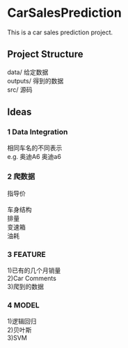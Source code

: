 # CarSalesPrediction

This is a car sales prediction project.

## Project Structure
data/ 给定数据</br>
outputs/ 得到的数据</br>
src/ 源码</br>

## Ideas

### 1 Data Integration
相同车名的不同表示</br>
e.g. 奥迪A6 奥迪a6


### 2 爬数据
指导价</br>	
车身结构</br>
排量</br>	
变速箱</br>
油耗</br>


### 3 FEATURE
1)已有的几个月销量</br>
2)Car Comments</br>
3)爬到的数据</br>

### 4 MODEL
1)逻辑回归</br>
2)贝叶斯</br>
3)SVM</br>
